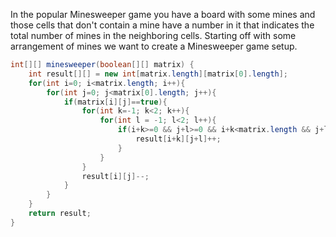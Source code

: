 In the popular Minesweeper game you have a board with some mines and those cells that don't contain a mine have a number in it that indicates the total number of mines in the neighboring cells. Starting off with some arrangement of mines we want to create a Minesweeper game setup.
```java
int[][] minesweeper(boolean[][] matrix) {
    int result[][] = new int[matrix.length][matrix[0].length];
    for(int i=0; i<matrix.length; i++){
        for(int j=0; j<matrix[0].length; j++){
            if(matrix[i][j]==true){
                for(int k=-1; k<2; k++){
                    for(int l = -1; l<2; l++){
                        if(i+k>=0 && j+l>=0 && i+k<matrix.length && j+l<matrix[0].length){
                            result[i+k][j+l]++;
                        }
                    }
                }
                result[i][j]--;
            }
        }
    }
    return result;
}
```